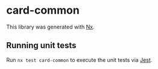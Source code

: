 # card-common

This library was generated with [Nx](https://nx.dev).

## Running unit tests

Run `nx test card-common` to execute the unit tests via [Jest](https://jestjs.io).
